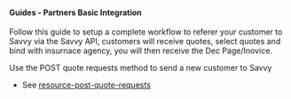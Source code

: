 #### Guides - Partners Basic Integration


Follow this guide to setup a complete workflow to referer your customer to Savvy via the Savvy API, customers will receive quotes, select quotes and bind with insurnace agency, you will then receive the Dec Page/Inovice.

Use the POST quote requests method to send a new customer to Savvy

 - See [resource-post-quote-requests](../../resource-post-quote-requests.md)
 
 